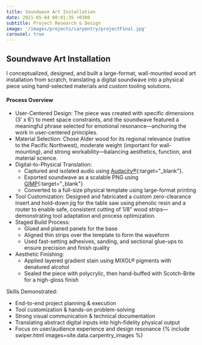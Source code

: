 ```yaml
---
title: Soundwave Art Installation
date: 2021-05-04 08:01:35 +0300
subtitle: Project Research & Design
image: '/images/projects/carpentry/projectFinal.jpg'
carousel: true
---
```

## Soundwave Art Installation

I conceptualized, designed, and built a large-format, wall-mounted wood art installation from scratch, translating a digital soundwave into a physical piece using hand-selected materials and custom tooling solutions.


#### Process Overview

- User-Centered Design: The piece was created with specific dimensions (3’ x 6’) to meet space constraints, and the soundwave featured a meaningful phrase selected for emotional resonance—anchoring the work in user-centered principles.
- Material Selection: Chose Alder wood for its regional relevance (native to the Pacific Northwest), moderate weight (important for wall-mounting), and strong workability—balancing aesthetics, function, and material science.
- Digital-to-Physical Translation:
  - Captured and isolated audio using [Audacity®](https://www.audacityteam.org/){:target="_blank"}.
  - Exported soundwave as a scalable PNG using [GIMP](https://www.gimp.org/){:target="_blank"} 
  - Converted to a full-size physical template using large-format printing
- Tool Customization: Designed and fabricated a custom zero-clearance insert and hold-down jig for the table saw using phenolic resin and a router to enable safe, consistent cutting of 1/8" wood strips—demonstrating tool adaptation and process optimization.
- Staged Build Process:
  - Glued and planed panels for the base
  - Aligned thin strips over the template to form the waveform
  - Used fast-setting adhesives, sanding, and sectional glue-ups to ensure precision and finish quality
- Aesthetic Finishing:
  - Applied layered gradient stain using MIXOL® pigments with denatured alcohol
  - Sealed the piece with polycrylic, then hand-buffed with Scotch-Brite for a high-gloss finish
    
Skills Demonstrated:
  - End-to-end project planning & execution
  - Tool customization & hands-on problem-solving
  - Strong visual communication & technical documentation
  - Translating abstract digital inputs into high-fidelity physical output
  - Focus on user/audience experience and design resonance
{% include swiper.html images=site.data.carpentry_images %}